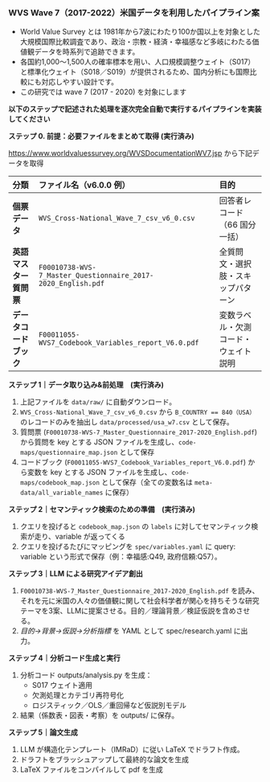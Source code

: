 ### **WVS Wave 7（2017-2022）米国データを利用したパイプライン案**

* World Value Survey とは 1981年から7波にわたり100か国以上を対象とした大規模国際比較調査であり、政治・宗教・経済・幸福感など多岐にわたる価値観データを時系列で追跡できます。  
* 各国約1,000～1,500人の確率標本を用い、人口規模調整ウェイト（S017）と標準化ウェイト（S018／S019）が提供されるため、国内分析にも国際比較にも対応しやすい設計です。
* この研究では wave 7 (2017 - 2020) を対象にします

**以下のステップで記述された処理を逐次完全自動で実行するパイプラインを実装してください**

**ステップ 0\. 前提：必要ファイルをまとめて取得 (実行済み)**

https://www.worldvaluessurvey.org/WVSDocumentationWV7.jsp から下記データを取得

| 分類                   | ファイル名（v6.0.0 例）                                 | 目的                                 |
| :--------------------- | :------------------------------------------------------ | :----------------------------------- |
| **個票データ**         | `WVS_Cross-National_Wave_7_csv_v6_0.csv`  | 回答者レコード（66 国分一括）        |
| **英語マスター質問票** | `F00010738-WVS-7_Master_Questionnaire_2017-2020_English.pdf`    | 全質問文・選択肢・スキップパターン   |
| **データコードブック** | `F00011055-WVS7_Codebook_Variables_report_V6.0.pdf`                                   | 変数ラベル・欠測コード・ウェイト説明 |

**ステップ 1｜データ取り込み&前処理　(実行済み)**

1. 上記ファイルを `data/raw/` に自動ダウンロード。   
2. `WVS_Cross-National_Wave_7_csv_v6_0.csv` から `B_COUNTRY == 840（USA）`のレコードのみを抽出し `data/processed/usa_w7.csv` として保存。
3. 質問票 (`F00010738-WVS-7_Master_Questionnaire_2017-2020_English.pdf`) から質問を key とする JSON ファイルを生成し、`code-maps/questionnaire_map.json` として保存
4. コードブック (`F00011055-WVS7_Codebook_Variables_report_V6.0.pdf`) から変数を key とする JSON ファイルを生成し、`code-maps/codebook_map.json` として保存（全ての変数名は `meta-data/all_variable_names` に保存）

**ステップ 2｜セマンティック検索のための準備　(実行済み)**
1. クエリを投げると `codebook_map.json` の `labels` に対してセマンティック検索が走り、variable が返ってくる
2. クエリを投げるたびにマッピングを `spec/variables.yaml` に query: variable という形式で保存（例：幸福感:Q49, 政府信頼:Q57）。

**ステップ 3｜LLM による研究アイデア創出**

1. `F00010738-WVS-7_Master_Questionnaire_2017-2020_English.pdf` を読み、それを元に米国の人々の価値観に関して社会科学者が関心を持ちそうな研究テーマを3案、LLMに提案させる。目的／理論背景／検証仮説を含めさせる。
2. *目的→背景→仮説→分析指標* を YAML として spec/research.yaml に出力。


**ステップ 4｜分析コード生成と実行**

1. 分析コード outputs/analysis.py を生成：  
   * S017 ウェイト適用  
   * 欠測処理とカテゴリ再符号化  
   * ロジスティック／OLS／重回帰など仮説別モデル  
2. 結果（係数表・図表・考察）を outputs/ に保存。

**ステップ 5｜論文生成**

1. LLM が構造化テンプレート（IMRaD）に従い LaTeX でドラフト作成。   
2. ドラフトをブラッシュアップして最終的な論文を生成
3. LaTeX ファイルをコンパイルして pdf を生成